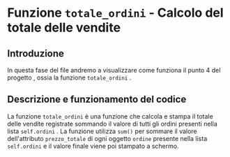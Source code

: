# Funzione `totale_ordini` - Calcolo del totale delle vendite

## Introduzione
In questa fase del file andremo a visualizzare come funziona il punto 4 del progetto , ossia la funzione `totale_ordini` .  

## Descrizione e funzionamento del codice 
La funzione `totale_ordini` è una funzione che calcola e stampa il totale delle vendite registrate sommando il valore di tutti gli ordini presenti nella lista `self.ordini` . La funzione utilizza `sum()` per sommare il valore dell'attributo `prezzo_totale` di ogni oggetto `ordine` presente nella lista `self.ordini` e il valore finale viene poi stampato a schermo. 
